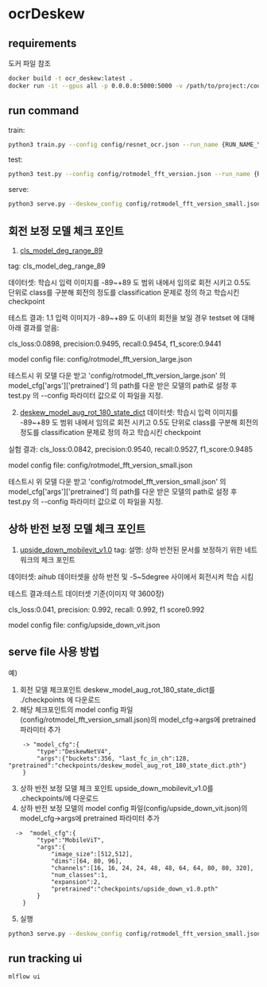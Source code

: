 # ocrDeskew

## requirements
도커 파일 참조
```bash
docker build -t ocr_deskew:latest .
docker run -it --gpus all -p 0.0.0.0:5000:5000 -v /path/to/project:/code -v /path/to/data:/home/train_data_v2 ocr_deskew:latest
```

## run command
train:
```bash
python3 train.py --config config/resnet_ocr.json --run_name {RUN_NAME_YOU_WANT}
```

test:
```bash
python3 test.py --config config/rotmodel_fft_version.json --run_name {RUN_NAME_YOU_WANT}
```

serve:
```bash
python3 serve.py --deskew_config config/rotmodel_fft_version_small.json --orientation_config config/upside_down_vit.json --run_name {RUN_NAME_YOU_WANT} 
```


## 회전 보정 모델 체크 포인트
1. [cls_model_deg_range_89](https://drive.google.com/file/d/1P_fj-hDsW4TJkUCo-jKMVQEPrTPsy7M0/view?usp=sharing)

tag: cls_model_deg_range_89

데이터셋: 학습시 입력 이미지를 -89~+89 도 범위 내에서 임의로 회전 시키고 0.5도 단위로 class를 구분해 회전의 정도를 classification 
문제로 정의 하고 학습시킨 checkpoint

테스트 결과:
1.1 입력 이미지가 -89~+89 도 이내의 회전을 보일 경우 testset 에 대해 아래 결과를 얻음:

cls_loss:0.0898, precision:0.9495, recall:0.9454, f1_score:0.9441

model config file: config/rotmodel_fft_version_large.json

테스트시 위 모델 다운 받고 'config/rotmodel_fft_version_large.json' 의 model_cfg['args']['pretrained'] 의 path를 다운 받은 모델의 
path로 설정 후 test.py 의 --config 파라미터 값으로 이 파일을 지정.


2. [deskew_model_aug_rot_180_state_dict](https://drive.google.com/file/d/1tXntxFk5KXfYfQS70FsCcGnsqkwfgXhF/view?usp=sharing)
데이터셋: 학습시 입력 이미지를 -89~+89 도 범위 내에서 임의로 회전 시키고 0.5도 단위로 class를 구분해 회전의 정도를 classification 
문제로 정의 하고 학습시킨 checkpoint

실험 결과:
cls_loss:0.0842, precision:0.9540, recall:0.9527, f1_score:0.9485

model config file: config/rotmodel_fft_version_small.json

테스트시 위 모델 다운 받고 'config/rotmodel_fft_version_small.json' 의 model_cfg['args']['pretrained'] 의 path를 다운 받은 모델의 
path로 설정 후 test.py 의 --config 파라미터 값으로 이 파일을 지정.


## 상하 반전 보정 모델 체크 포인트
1. [upside_down_mobilevit_v1.0](https://drive.google.com/file/d/1ecFc8iMWZl4H3a4NTsLeKKvng6a8jubK/view?usp=sharing)
tag:
설명: 상하 반전된 문서를 보정하기 위한 네트워크의 체크 포인트

데이터셋: aihub 데이터셋을 상하 반전 및 -5~5degree 사이에서 회전시켜 학습 시킴

테스트 결과:테스트 데이터셋 기준(이미지 약 3600장)

cls_loss:0.041, precision: 0.992, recall: 0.992, f1 score0.992

model config file: config/upside_down_vit.json


## serve file 사용 방법
예)
1. 회전 모델 체크포인트 deskew_model_aug_rot_180_state_dict를  ./checkpoints 에 다운로드
2. 해당 체크포인트의 model config 파일(config/rotmodel_fft_version_small.json)의 model_cfg->args에 pretrained 파라미터 추가
```
    -> "model_cfg":{
        "type":"DeskewNetV4",
        "args":{"buckets":356, "last_fc_in_ch":128, "pretrained":"checkpoints/deskew_model_aug_rot_180_state_dict.pth"}
    }
```

3. 상하 반전 보정 모델 체크 포인트 upside_down_mobilevit_v1.0를 .checkpoints/에 다운로드
4. 상하 반전 보정 모델의 model config 파일(config/upside_down_vit.json)의  model_cfg->args에 pretrained 파라미터 추가
```
  ->  "model_cfg":{
        "type":"MobileViT",
        "args":{
            "image_size":[512,512],
            "dims":[64, 80, 96],
            "channels":[16, 16, 24, 24, 48, 48, 64, 64, 80, 80, 320],
            "num_classes":1,
            "expansion":2,
            "pretrained":"checkpoints/upside_down_v1.0.pth"
        }
    }
```
5. 실행
```bash
python3 serve.py --deskew_config config/rotmodel_fft_version_small.json --orientation_config config/upside_down_vit.json --run_name your_run_name
```

## run tracking ui
```bash
mlflow ui
```